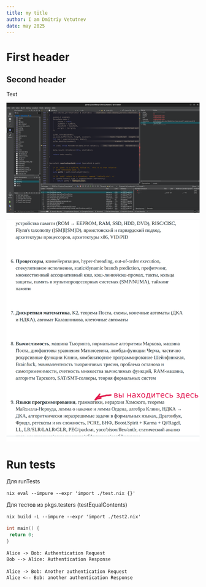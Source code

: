 ```yaml
---
title: my title
author: I am Dmitriy Vetutnev
date: may 2025
---
```


# First header

## Second header

Text

![PIC](dir/nix_hacking_1.png)

![PIC2](you_are_here.png)


# Run tests

Для runTests

```
nix eval --impure --expr 'import ./test.nix {}'
```

Для тестов из pkgs.testers (testEqualContents)

```
nix build -L --impure --expr 'import ./test2.nix'
```

```cpp
int main() {
 return 0;
}
```

```plantuml
Alice -> Bob: Authentication Request
Bob --> Alice: Authentication Response

Alice -> Bob: Another authentication Request
Alice <-- Bob: another authentication Response
```